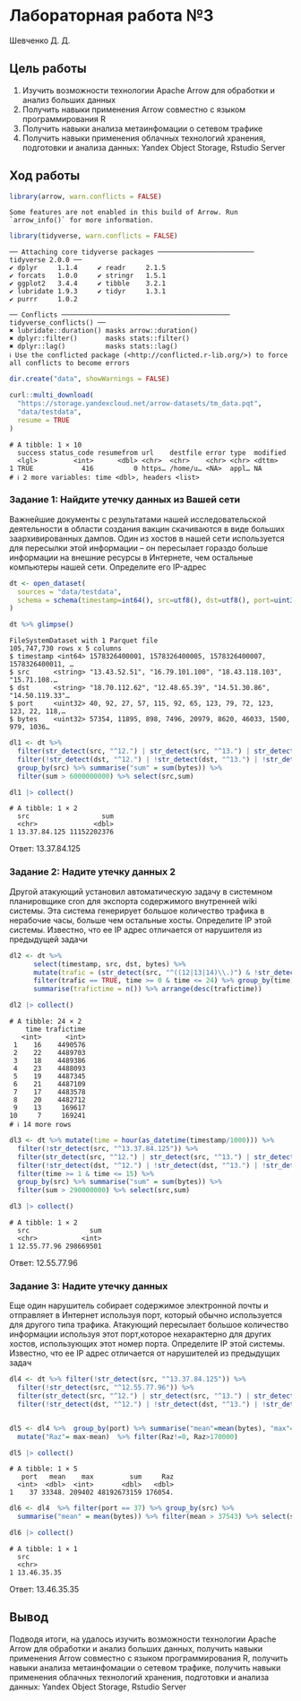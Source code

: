 # Лабораторная работа №3
Шевченко Д. Д.

## Цель работы

1.  Изучить возможности технологии Apache Arrow для обработки и анализ
    больших данных
2.  Получить навыки применения Arrow совместно с языком программирования
    R
3.  Получить навыки анализа метаинфомации о сетевом трафике
4.  Получить навыки применения облачных технологий хранения, подготовки
    и анализа данных: Yandex Object Storage, Rstudio Server

## Ход работы

``` r
library(arrow, warn.conflicts = FALSE)
```

    Some features are not enabled in this build of Arrow. Run `arrow_info()` for more information.

``` r
library(tidyverse, warn.conflicts = FALSE)
```

    ── Attaching core tidyverse packages ──────────────────────── tidyverse 2.0.0 ──
    ✔ dplyr     1.1.4     ✔ readr     2.1.5
    ✔ forcats   1.0.0     ✔ stringr   1.5.1
    ✔ ggplot2   3.4.4     ✔ tibble    3.2.1
    ✔ lubridate 1.9.3     ✔ tidyr     1.3.1
    ✔ purrr     1.0.2     

    ── Conflicts ────────────────────────────────────────── tidyverse_conflicts() ──
    ✖ lubridate::duration() masks arrow::duration()
    ✖ dplyr::filter()       masks stats::filter()
    ✖ dplyr::lag()          masks stats::lag()
    ℹ Use the conflicted package (<http://conflicted.r-lib.org/>) to force all conflicts to become errors

``` r
dir.create("data", showWarnings = FALSE)

curl::multi_download(
  "https://storage.yandexcloud.net/arrow-datasets/tm_data.pqt",
  "data/testdata",
  resume = TRUE
)
```

    # A tibble: 1 × 10
      success status_code resumefrom url    destfile error type  modified
      <lgl>         <int>      <dbl> <chr>  <chr>    <chr> <chr> <dttm>  
    1 TRUE            416          0 https… /home/u… <NA>  appl… NA      
    # ℹ 2 more variables: time <dbl>, headers <list>

### Задание 1: Найдите утечку данных из Вашей сети

Важнейшие документы с результатами нашей исследовательской деятельности
в области создания вакцин скачиваются в виде больших заархивированных
дампов. Один из хостов в нашей сети используется для пересылки этой
информации – он пересылает гораздо больше информации на внешние ресурсы
в Интернете, чем остальные компьютеры нашей сети. Определите его
IP-адрес

``` r
dt <- open_dataset(
  sources = "data/testdata",
  schema = schema(timestamp=int64(), src=utf8(), dst=utf8(), port=uint32(), bytes=uint32())
)

dt %>% glimpse()
```

    FileSystemDataset with 1 Parquet file
    105,747,730 rows x 5 columns
    $ timestamp <int64> 1578326400001, 1578326400005, 1578326400007, 1578326400011, …
    $ src      <string> "13.43.52.51", "16.79.101.100", "18.43.118.103", "15.71.108.…
    $ dst      <string> "18.70.112.62", "12.48.65.39", "14.51.30.86", "14.50.119.33"…
    $ port     <uint32> 40, 92, 27, 57, 115, 92, 65, 123, 79, 72, 123, 123, 22, 118,…
    $ bytes    <uint32> 57354, 11895, 898, 7496, 20979, 8620, 46033, 1500, 979, 1036…

``` r
dl1 <- dt %>%
  filter(str_detect(src, "^12.") | str_detect(src, "^13.") | str_detect(src, "^14."))  %>%
  filter(!str_detect(dst, "^12.") | !str_detect(dst, "^13.") | !str_detect(dst, "^14."))  %>%
  group_by(src) %>% summarise("sum" = sum(bytes)) %>%  
  filter(sum > 6000000000) %>% select(src,sum)

dl1 |> collect()
```

    # A tibble: 1 × 2
      src                  sum
      <chr>              <dbl>
    1 13.37.84.125 11152202376

Ответ: 13.37.84.125

### Задание 2: Надите утечку данных 2

Другой атакующий установил автоматическую задачу в системном
планировщике cron для экспорта содержимого внутренней wiki системы. Эта
система генерирует большое количество трафика в нерабочие часы, больше
чем остальные хосты. Определите IP этой системы. Известно, что ее IP
адрес отличается от нарушителя из предыдущей задачи

``` r
dl2 <- dt %>%
      select(timestamp, src, dst, bytes) %>%
      mutate(trafic = (str_detect(src, "^((12|13|14)\\.)") & !str_detect(dst, "^((12|13|14)\\.)")),time = hour(as_datetime(timestamp/1000))) %>%
      filter(trafic == TRUE, time >= 0 & time <= 24) %>% group_by(time) %>%
      summarise(trafictime = n()) %>% arrange(desc(trafictime))

dl2 |> collect()
```

    # A tibble: 24 × 2
        time trafictime
       <int>      <int>
     1    16    4490576
     2    22    4489703
     3    18    4489386
     4    23    4488093
     5    19    4487345
     6    21    4487109
     7    17    4483578
     8    20    4482712
     9    13     169617
    10     7     169241
    # ℹ 14 more rows

``` r
dl3 <- dt %>% mutate(time = hour(as_datetime(timestamp/1000))) %>% 
  filter(!str_detect(src, "^13.37.84.125")) %>% 
  filter(str_detect(src, "^12.") | str_detect(src, "^13.") | str_detect(src, "^14."))  %>%
  filter(!str_detect(dst, "^12.") | !str_detect(dst, "^13.") | !str_detect(dst, "^14."))  %>%
  filter(time >= 1 & time <= 15) %>% 
  group_by(src) %>% summarise("sum" = sum(bytes)) %>%
  filter(sum > 290000000) %>% select(src,sum) 

dl3 |> collect()
```

    # A tibble: 1 × 2
      src               sum
      <chr>           <int>
    1 12.55.77.96 298669501

Ответ: 12.55.77.96

### Задание 3: Надите утечку данных

Еще один нарушитель собирает содержимое электронной почты и отправляет в
Интернет используя порт, который обычно используется для другого типа
трафика. Атакующий пересылает большое количество информации используя
этот порт,которое нехарактерно для других хостов, использующих этот
номер порта. Определите IP этой системы. Известно, что ее IP адрес
отличается от нарушителей из предыдущих задач

``` r
dl4 <- dt %>% filter(!str_detect(src, "^13.37.84.125")) %>% 
  filter(!str_detect(src, "^12.55.77.96")) %>% 
  filter(str_detect(src, "^12.") | str_detect(src, "^13.") | str_detect(src, "^14."))  %>%
  filter(!str_detect(dst, "^12.") | !str_detect(dst, "^13.") | !str_detect(dst, "^14."))  %>% select(src, bytes, port) 


dl5 <- dl4 %>%  group_by(port) %>% summarise("mean"=mean(bytes), "max"=max(bytes), "sum" = sum(bytes)) %>% 
  mutate("Raz"= max-mean)  %>% filter(Raz!=0, Raz>170000)

dl5 |> collect()
```

    # A tibble: 1 × 5
       port   mean    max         sum     Raz
      <int>  <dbl>  <int>       <dbl>   <dbl>
    1    37 33348. 209402 48192673159 176054.

``` r
dl6 <- dl4  %>% filter(port == 37) %>% group_by(src) %>% 
  summarise("mean" = mean(bytes)) %>% filter(mean > 37543) %>% select(src)

dl6 |> collect()
```

    # A tibble: 1 × 1
      src        
      <chr>      
    1 13.46.35.35

Ответ: 13.46.35.35

## Вывод

Подводя итоги, на удалось изучить возможности технологии Apache Arrow
для обработки и анализ больших данных, получить навыки применения Arrow
совместно с языком программирования R, получить навыки анализа
метаинфомации о сетевом трафике, получить навыки применения облачных
технологий хранения, подготовки и анализа данных: Yandex Object Storage,
Rstudio Server
